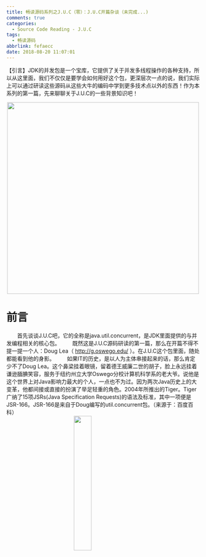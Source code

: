 ```yaml
---
title: 畅读源码系列之J.U.C（零）：J.U.C开篇杂谈（未完成...)
comments: true
categories:
  - Source Code Reading - J.U.C
tags:
  - 畅读源码
abbrlink: fefaecc
date: 2018-08-20 11:07:01
---
```

【引言】JDK的并发包是一个宝库，它提供了关于并发多线程操作的各种支持，所以从这里面，我们不仅仅是要学会如何用好这个包，更深层次一点的说，我们实际上可以通过研读这些源码从这些大牛的编码中学到更多技术点以外的东西！作为本系列的第一篇，先来聊聊关于J.U.C的一些背景知识吧！
<div align=center><img src="/img/2018/2018-08-14-01.jpg" width="500"/></div>
<!-- more -->

# 前言
&emsp;&emsp;首先谈谈J.U.C吧，它的全称是java.util.concurrent，是JDK里面提供的与并发编程相关的核心包。
&emsp;&emsp;既然这是J.U.C源码研读的第一篇，那么在开篇不得不提一提一个人：Doug Lea（ http://g.oswego.edu/ ）。在J.U.C这个包里面，随处都能看到他的身影。
&emsp;&emsp;如果IT的历史，是以人为主体串接起来的话，那么肯定少不了Doug Lea。这个鼻梁挂着眼镜，留着德王威廉二世的胡子，脸上永远挂着谦逊腼腆笑容，服务于纽约州立大学Oswego分校计算机科学系的老大爷。说他是这个世界上对Java影响力最大的个人，一点也不为过。因为两次Java历史上的大变革，他都间接或直接的扮演了举足轻重的角色。2004年所推出的Tiger。Tiger广纳了15项JSRs(Java Specification Requests)的语法及标准，其中一项便是JSR-166。JSR-166是来自于Doug编写的util.concurrent包。（来源于：百度百科）
<img style="clear: both;display: block;margin:auto;" src="/img/2018/2018-08-14-02.jpg" width="30%">

